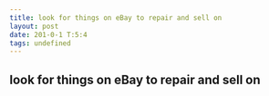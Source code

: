 ```yaml
---
title: look for things on eBay to repair and sell on
layout: post
date: 201-0-1 T:5:4
tags: undefined
---
```

## look for things on eBay to repair and sell on

